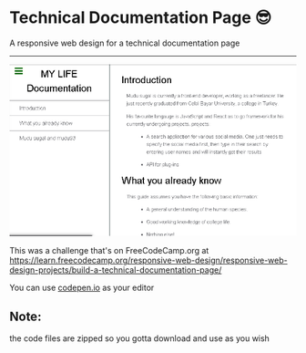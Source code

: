 # Technical Documentation Page  😎
A responsive web design for a technical documentation page<hr>

![](docPage.png)

This was a challenge that's on FreeCodeCamp.org at https://learn.freecodecamp.org/responsive-web-design/responsive-web-design-projects/build-a-technical-documentation-page/ <br>

You can use [codepen.io]() as your editor 

## Note:
   the code files are zipped so you gotta download and use as you wish
